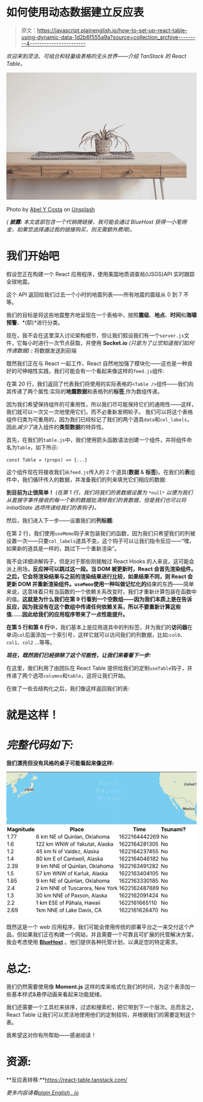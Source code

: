 # 如何使用动态数据建立反应表

> 原文：<https://javascript.plainenglish.io/how-to-set-up-react-table-using-dynamic-data-1d2b6f555a9a?source=collection_archive---------4----------------------->

*欢迎来到灵活、可组合和轻量级表格的无头世界——介绍 TanStack 的 React Table。*

![](img/3c3e490bf08d4e5d9dead9912ba0ee74.png)

Photo by [Abel Y Costa](https://unsplash.com/@abelycosta?utm_source=medium&utm_medium=referral) on [Unsplash](https://unsplash.com?utm_source=medium&utm_medium=referral)

*(* ***披露:*** *本文底部包含一个代销商链接，我可能会通过 BlueHost 获得一小笔佣金，如果您选择通过我的链接购买，则无需额外费用)。*

# 我们开始吧

假设您正在构建一个 React 应用程序，使用美国地质调查局(USGS)API 实时跟踪全球地震。

这个 API 返回给我们过去一个小时的地震列表——所有地震的震级从 0 到 7 不等。

我们的目标是将这些地震整齐地呈现在一个表格中，按照**震级**、**地点**、**时间**和**海啸预警**、*(耶)*进行分类。

现在，我不会在这里深入讨论架构细节，但让我们假设我们有一个`server.js`文件，它每小时进行一次节点获取，并使用 **Socket.io** *(只是为了让您知道我们如何传递数据)* ***:*** 将数据发送到前端

既然我们正在与 React 一起工作，React 自然地加强了模块化——这也是一种良好的可伸缩性实践，我们可能会有一个看起来像这样的`feed.js`组件:

在第 20 行，我们返回了代表我们将使用的实际表格的`<Table />`组件——我们向其传递了两个属性:实际的**地震数据**和表格列的**标签**,作为数组传递。

因为我们希望保持组件的可重用性，所以我们尽可能保持它们的通用性——这样，我们就可以一次又一次地使用它们，而不必重新发明轮子。 我们可以将这个表格组件归类为可重用的，因为我们已经标记了我们的两个道具`data`和`col_labels`，因此*减少了*进入组件的**类型数据**的特异性。

首先，在我们的`table.js`中，我们使用箭头函数语法创建一个组件，并将组件命名为`Table`，如下所示:

`const Table = (props) => {...}`

这个组件现在将接收我们从`feed.js`传入的 2 个道具(**数据** & **标签**)。在我们的**表**组件中，我们循环传入的数据，并准备我们的列来填充它们相应的数据:

**到目前为止很简单！** *(在第 1 行，我们将我们的表数据设置为* `*null*` *以便为我们从套接字事件接收的每一个新的数据批清除我们的表数据，但是我们也可以将 initialState 选项传递给我们的表钩子)。*

然后，我们进入下一步——设置我们的**列标题**:

在第 2 行，我们使用`useMemo`钩子来包装我们的函数，因为我们只希望我们的列被设置一次——只要`col_labels`道具不变。这个钩子可以让我们指令反应——“嘿，如果新的道具是一样的，跳过下一个重新渲染”。

我不会详细讲解钩子，但是对于那些刚接触过 React Hooks 的人来说，这可能会派上用场。**反应神可以跳过这一段。**当 DOM 被更新时，React 会首先渲染组件。之后，它会将渲染结果与之前的渲染结果进行比较，如果结果不同，则 React 会更新 DOM 并重新渲染组件。`useMemo`使用一种叫做**记忆化的**结果的东西——简单来说，这意味着只有当函数的一个依赖关系改变时，我们才重新计算包装在函数中的值。**这就是为什么我们在第 9 行看到一个空数组——因为我们本质上是在告诉反应，因为我没有在这个数组中传递任何依赖关系，所以不要重新计算这些值……因此给我们的应用程序带来了一点性能提升。**

**在第 5 行和第 6 行**中，我们基本上是应用道具中的列标签，并为我们的**访问器**在单词`col`后面添加一个索引号，这样它就可以访问我们的列数据，比如:`col0`、`col1`、`col2` …等等。

***现在，既然我们已经排除了这个可能性，让我们来看看下一步:***

在这里，我们利用了由团队在 React Table 提供给我们的定制`useTable`钩子，并传递了两个选项`columns`和`table`，这将让我们开始。

在做了一些去结构化之后，我们像这样返回我们的表:

# 就是这样！

# ***完整代码如下:***

**我们漂亮但没有风格的桌子可能看起来像这样:**

![](img/58b6a08a04a504609f1762fa981a6147.png)

既然这是一个 web 应用程序，我们可能会使用传统的部署平台之一来交付这个产品，但如果我们正在构建一个网站，并且需要一个可靠且可扩展的托管解决方案，我会考虑使用 [**BlueHost**](https://www.anrdoezrs.net/click-100417643-11768802) 。他们提供各种托管计划，以满足您的特定需求。

# 总之:

我们仍然需要使用像 **Moment.js** 这样的库来格式化我们的时间，为这个表添加一些基本样式&悬停动画来看起来功能就绪。

我们还需要一个工具栏来排序，过滤和搜索栏，把它带到下一个层次。总而言之，React Table 让我们可以灵活地使用他们的定制挂钩，并根据我们的需要定制这个表。

我希望这对你有所帮助——感谢阅读！

# **资源:**

**反应表转移:**https://react-table.tanstack.com/

*更多内容请看*[*plain English . io*](http://plainenglish.io/)